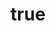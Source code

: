---
category: 3-letters
denotation: null
name: 'yes'
reference_link: https://www.etymonline.com/word/yes
root_language: null
root_name: null
title: true
type: free
word_sums:
- respelling: true
  sum: 'Yes + '
---